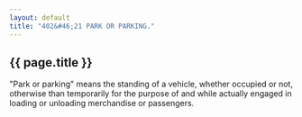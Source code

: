 ```yaml
---
layout: default 
title: "402&#46;21 PARK OR PARKING."
---
```


{{ page.title }}
----------------

"Park or parking" means the standing of a vehicle, whether occupied or
not, otherwise than temporarily for the purpose of and while actually
engaged in loading or unloading merchandise or passengers.
